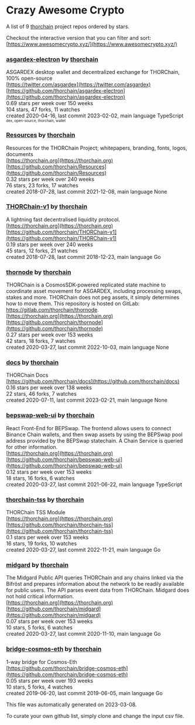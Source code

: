 # Crazy Awesome Crypto
A list of 9 [thorchain](https://github.com/thorchain) project repos ordered by stars.  

Checkout the interactive version that you can filter and sort: 
[https://www.awesomecrypto.xyz/](https://www.awesomecrypto.xyz/)  


### [asgardex-electron](https://github.com/thorchain/asgardex-electron) by [thorchain](https://github.com/thorchain)  
ASGARDEX desktop wallet and decentralized exchange for THORChain, 100% open-source  
[https://twitter.com/asgardex](https://twitter.com/asgardex)  
[https://github.com/thorchain/asgardex-electron](https://github.com/thorchain/asgardex-electron)  
0.69 stars per week over 150 weeks  
104 stars, 47 forks, 11 watches  
created 2020-04-16, last commit 2023-02-02, main language TypeScript  
<sub><sup>dex, open-source, thorchain, wallet</sup></sub>


### [Resources](https://github.com/thorchain/Resources) by [thorchain](https://github.com/thorchain)  
Resources for the THORChain Project; whitepapers, branding, fonts, logos, documents  
[https://thorchain.org](https://thorchain.org)  
[https://github.com/thorchain/Resources](https://github.com/thorchain/Resources)  
0.32 stars per week over 240 weeks  
76 stars, 23 forks, 17 watches  
created 2018-07-28, last commit 2021-12-08, main language None  


### [THORChain-v1](https://github.com/thorchain/THORChain-v1) by [thorchain](https://github.com/thorchain)  
A lightning fast decentralised liquidity protocol.  
[https://thorchain.org](https://thorchain.org)  
[https://github.com/thorchain/THORChain-v1](https://github.com/thorchain/THORChain-v1)  
0.19 stars per week over 240 weeks  
45 stars, 12 forks, 21 watches  
created 2018-07-28, last commit 2018-12-23, main language Go  


### [thornode](https://github.com/thorchain/thornode) by [thorchain](https://github.com/thorchain)  
THORChain is a CosmosSDK-powered replicated state machine to coordinate asset movement for ASGARDEX, including processing swaps, stakes and more. THORChain does not peg assets, it simply determines how to move them.  This repository is hosted on GitLab: https://gitlab.com/thorchain/thornode.  
[https://thorchain.org](https://thorchain.org)  
[https://github.com/thorchain/thornode](https://github.com/thorchain/thornode)  
0.27 stars per week over 153 weeks  
42 stars, 18 forks, 7 watches  
created 2020-03-27, last commit 2022-10-03, main language None  


### [docs](https://github.com/thorchain/docs) by [thorchain](https://github.com/thorchain)  
THORChain Docs  
[https://github.com/thorchain/docs](https://github.com/thorchain/docs)  
0.16 stars per week over 138 weeks  
22 stars, 46 forks, 7 watches  
created 2020-07-11, last commit 2023-02-21, main language None  


### [bepswap-web-ui](https://github.com/thorchain/bepswap-web-ui) by [thorchain](https://github.com/thorchain)  
React Front-End for BEPSwap. The frontend allows users to connect Binance Chain wallets, and then swap assets by using the BEPSwap pool address provided by the BEPSwap statechain. A Chain Service is queried for other information.  
[https://thorchain.org](https://thorchain.org)  
[https://github.com/thorchain/bepswap-web-ui](https://github.com/thorchain/bepswap-web-ui)  
0.12 stars per week over 153 weeks  
18 stars, 16 forks, 6 watches  
created 2020-03-27, last commit 2021-06-22, main language TypeScript  


### [thorchain-tss](https://github.com/thorchain/thorchain-tss) by [thorchain](https://github.com/thorchain)  
THORChain TSS Module  
[https://thorchain.org](https://thorchain.org)  
[https://github.com/thorchain/thorchain-tss](https://github.com/thorchain/thorchain-tss)  
0.1 stars per week over 153 weeks  
16 stars, 19 forks, 10 watches  
created 2020-03-27, last commit 2022-11-21, main language Go  


### [midgard](https://github.com/thorchain/midgard) by [thorchain](https://github.com/thorchain)  
The Midgard Public API queries THORChain and any chains linked via the Bifröst and prepares information about the network to be readily available for public users. The API parses event data from THORChain. Midgard does not hold critical information.  
[https://thorchain.org](https://thorchain.org)  
[https://github.com/thorchain/midgard](https://github.com/thorchain/midgard)  
0.07 stars per week over 153 weeks  
10 stars, 5 forks, 6 watches  
created 2020-03-27, last commit 2020-11-10, main language Go  


### [bridge-cosmos-eth](https://github.com/thorchain/bridge-cosmos-eth) by [thorchain](https://github.com/thorchain)  
1-way bridge for Cosmos-Eth  
[https://github.com/thorchain/bridge-cosmos-eth](https://github.com/thorchain/bridge-cosmos-eth)  
0.05 stars per week over 193 weeks  
10 stars, 5 forks, 4 watches  
created 2019-06-20, last commit 2019-06-05, main language Go  


This file was automatically generated on 2023-03-08.  

To curate your own github list, simply clone and change the input csv file.  